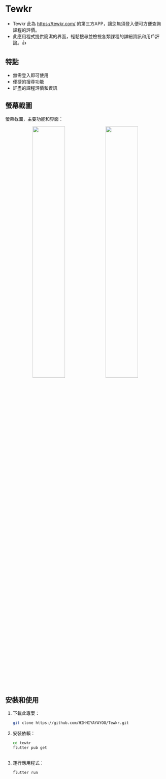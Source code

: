 # Tewkr

* Tewkr 此為 https://tewkr.com/ 的第三方APP，讓您無須登入便可方便查詢課程的評價。
* 此應用程式提供簡潔的界面，輕鬆搜尋並檢視各類課程的詳細資訊和用戶評論。👍

## 特點
- 無需登入即可使用
- 便捷的搜尋功能
- 詳盡的課程評價和資訊

## 螢幕截圖

螢幕截圖，主要功能和界面：

<div align="center">
  <img src="https://github.com/user-attachments/assets/705452b4-4ca1-4f28-894b-ef06028d8cb9" width="45%" />
  <img src="https://github.com/user-attachments/assets/bd54b8cb-a271-4272-989a-eba515bc2692" width="45%" />
</div>

## 安裝和使用

1. 下載此專案：
   ```bash
   git clone https://github.com/HIHHIYAYAYOO/Tewkr.git

2. 安裝依賴：
   ```bash
   cd tewkr
   flutter pub get
  
3. 運行應用程式：
   ```bash
   flutter run
